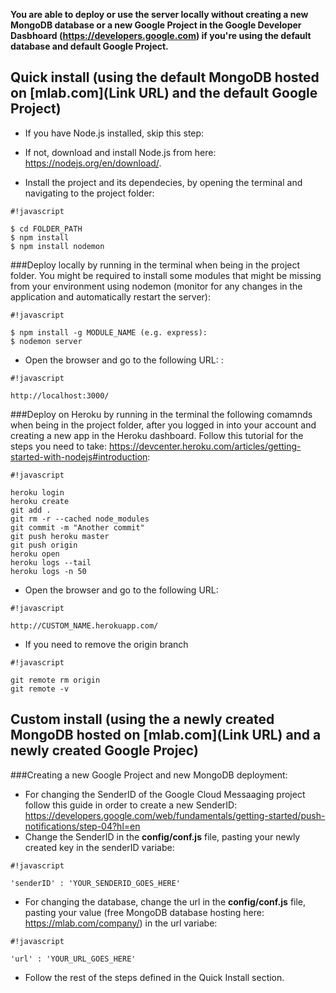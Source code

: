 **You are able to deploy or use the server locally without creating a new MongoDB database or a new Google Project in the Google Developer Dasbhoard (https://developers.google.com) if you're using the default database and default Google Project.**

## **Quick install** (using the default MongoDB hosted on [mlab.com](Link URL) and the default Google Project)

  - If you have Node.js installed, skip this step:
  - If not, download and install Node.js from here: https://nodejs.org/en/download/.

  - Install the project and its dependecies, by opening the terminal and navigating to the project folder:

```
#!javascript

$ cd FOLDER_PATH
$ npm install
$ npm install nodemon

```

###Deploy locally by running in the terminal when being in the project folder. You might be required to install some modules that might be missing from your environment using nodemon (monitor for any changes in the application and automatically restart the server):
```
#!javascript

$ npm install -g MODULE_NAME (e.g. express):
$ nodemon server

```

  - Open the browser and go to the following URL:
: 

```
#!javascript

http://localhost:3000/

```




###Deploy on Heroku by running in the terminal the following comamnds when being in the project folder, after you logged in into your account and creating a new app in the Heroku dashboard. Follow this tutorial for the steps you need to take: https://devcenter.heroku.com/articles/getting-started-with-nodejs#introduction:

```
#!javascript

heroku login
heroku create
git add . 
git rm -r --cached node_modules
git commit -m "Another commit"
git push heroku master
git push origin
heroku open
heroku logs --tail
heroku logs -n 50
```

  - Open the browser and go to the following URL: 

```
#!javascript

http://CUSTOM_NAME.herokuapp.com/

```

  - If you need to remove the origin branch

```
#!javascript

git remote rm origin
git remote -v

```

## **Custom install** (using the a newly created MongoDB hosted on [mlab.com](Link URL) and a newly created Google Projec)
###Creating a new Google Project and new MongoDB deployment:

  - For changing the SenderID of the Google Cloud Messaaging project follow this guide in order to create a new SenderID: https://developers.google.com/web/fundamentals/getting-started/push-notifications/step-04?hl=en
  - Change the SenderID in the **config/conf.js** file, pasting your newly created key in the senderID variabe:
```
#!javascript

'senderID' : 'YOUR_SENDERID_GOES_HERE'

```
  - For changing the database, change the url in the **config/conf.js** file, pasting your value (free MongoDB database hosting here: https://mlab.com/company/) in the url variabe: 
```
#!javascript

'url' : 'YOUR_URL_GOES_HERE'

```

 - Follow the rest of the steps defined in the Quick Install section.